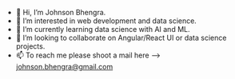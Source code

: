 - 👋 Hi, I’m Johnson Bhengra.
- 👀 I’m interested in web development and data science.
- 🌱 I’m currently learning data science with AI and ML.
- 💞️ I’m looking to collaborate on Angular/React UI or data science projects.
- 📫 To reach me please shoot a mail here --> johnson.bhengra@gmail.com

<!---
umlen-B/umlen-B is a ✨ special ✨ repository because its `README.md` (this file) appears on your GitHub profile.
You can click the Preview link to take a look at your changes.
--->
